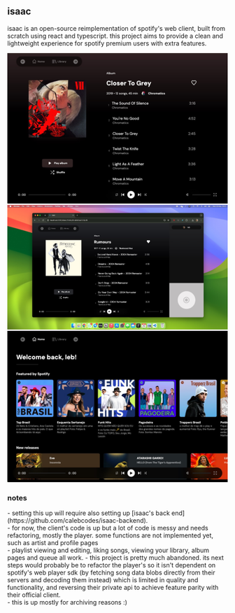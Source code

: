 <h2>isaac</h2>

<p>isaac is an open-source reimplementation of spotify's web client, built from scratch using react and typescript. this project aims to provide a clean and lightweight experience for spotify premium users with extra features.</p>

![screenshot 1](./public/assets/readme/pic1.jpeg)
![screenshot 2](./public/assets/readme/pic2.jpeg)
![screenshot 3](./public/assets/readme/pic3.jpeg)

<h3>notes</h3>
- setting this up will require also setting up [isaac's back end](https://github.com/caIebcodes/isaac-backend).<br/>
- for now, the client's code is up but a lot of code is messy and needs refactoring, mostly the player. some functions are not implemented yet, such as artist and profile pages<br/>
- playlist viewing and editing, liking songs, viewing your library, album pages and queue all work.
- this project is pretty much abandoned. its next steps would probably be to refactor the player's so it isn't dependent on spotify's web player sdk (by fetching song data blobs directly from their servers and decoding them instead) which is limited in quality and functionality, and reversing their private api to achieve feature parity with their official client.<br/>
- this is up mostly for archiving reasons :)

